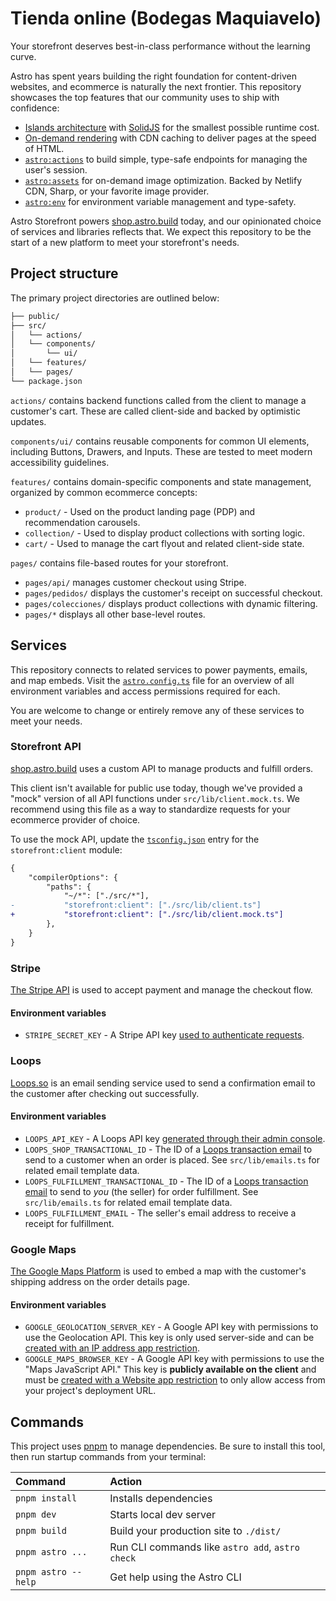 # Tienda online (Bodegas Maquiavelo)

Your storefront deserves best-in-class performance without the learning curve.

Astro has spent years building the right foundation for content-driven websites, and ecommerce is naturally the next frontier. This repository showcases the top features that our community uses to ship with confidence:

- [Islands architecture](https://docs.astro.build/en/concepts/islands/) with [SolidJS](https://docs.astro.build/en/guides/integrations-guide/solid-js/) for the smallest possible runtime cost.
- [On-demand rendering](https://docs.astro.build/en/guides/server-side-rendering/) with CDN caching to deliver pages at the speed of HTML.
- [`astro:actions`](https://docs.astro.build/en/guides/actions/) to build simple, type-safe endpoints for managing the user's session.
- [`astro:assets`](https://docs.astro.build/en/guides/images/#image--astroassets) for on-demand image optimization. Backed by Netlify CDN, Sharp, or your favorite image provider.
- [`astro:env`](https://docs.astro.build/en/reference/configuration-reference/#experimentalenv) for environment variable management and type-safety.

Astro Storefront powers [shop.astro.build](https://shop.astro.build) today, and our opinionated choice of services and libraries reflects that. We expect this repository to be the start of a new platform to meet your storefront's needs.

## Project structure

The primary project directories are outlined below:

```sh
├── public/
├── src/
│   └── actions/
│   └── components/
│       └── ui/
│   └── features/
│   └── pages/
└── package.json
```

`actions/` contains backend functions called from the client to manage a customer's cart. These are called client-side and backed by optimistic updates.

`components/ui/` contains reusable components for common UI elements, including Buttons, Drawers, and Inputs. These are tested to meet modern accessibility guidelines.

`features/` contains domain-specific components and state management, organized by common ecommerce concepts:

- `product/` - Used on the product landing page (PDP) and recommendation carousels.
- `collection/` - Used to display product collections with sorting logic.
- `cart/` - Used to manage the cart flyout and related client-side state.

`pages/` contains file-based routes for your storefront.

- `pages/api/` manages customer checkout using Stripe.
- `pages/pedidos/` displays the customer's receipt on successful checkout.
- `pages/colecciones/` displays product collections with dynamic filtering.
- `pages/*` displays all other base-level routes.

## Services

This repository connects to related services to power payments, emails, and map embeds. Visit the [`astro.config.ts`](https://github.com/withastro/storefront/blob/main/astro.config.ts) file for an overview of all environment variables and access permissions required for each.

You are welcome to change or entirely remove any of these services to meet your needs.

### Storefront API

[shop.astro.build](https://shop.astro.build) uses a custom API to manage products and fulfill orders.

This client isn't available for public use today, though we've provided a "mock" version of all API functions under `src/lib/client.mock.ts`. We recommend using this file as a way to standardize requests for your ecommerce provider of choice.

To use the mock API, update the [`tsconfig.json`](https://github.com/withastro/storefront/blob/main/tsconfig.json) entry for the `storefront:client` module:

```diff
{
	"compilerOptions": {
		"paths": {
			"~/*": ["./src/*"],
-			"storefront:client": ["./src/lib/client.ts"]
+			"storefront:client": ["./src/lib/client.mock.ts"]
		},
	}
}
```

### Stripe

[The Stripe API](https://docs.stripe.com/api) is used to accept payment and manage the checkout flow.

#### Environment variables

- `STRIPE_SECRET_KEY` - A Stripe API key [used to authenticate requests](https://docs.stripe.com/keys).

### Loops

[Loops.so](https://loops.so/) is an email sending service used to send a confirmation email to the customer after checking out successfully.

#### Environment variables

- `LOOPS_API_KEY` - A Loops API key [generated through their admin console](https://loops.so/docs/api-reference/intro).
- `LOOPS_SHOP_TRANSACTIONAL_ID` - The ID of a [Loops transaction email](https://loops.so/docs/transactional/guide) to send to a customer when an order is placed. See `src/lib/emails.ts` for related email template data.
- `LOOPS_FULFILLMENT_TRANSACTIONAL_ID` - The ID of a [Loops transaction email](https://loops.so/docs/transactional/guide) to send to _you_ (the seller) for order fulfillment. See `src/lib/emails.ts` for related email template data.
- `LOOPS_FULFILLMENT_EMAIL` - The seller's email address to receive a receipt for fulfillment.

### Google Maps

[The Google Maps Platform](https://developers.google.com/maps) is used to embed a map with the customer's shipping address on the order details page.

#### Environment variables

- `GOOGLE_GEOLOCATION_SERVER_KEY` - A Google API key with permissions to use the Geolocation API. This key is only used server-side and can be [created with an IP address app restriction](https://developers.google.com/maps/api-security-best-practices#restricting-api-keys).
- `GOOGLE_MAPS_BROWSER_KEY` - A Google API key with permissions to use the "Maps JavaScript API." This key is **publicly available on the client** and must be [created with a Website app restriction](https://developers.google.com/maps/api-security-best-practices#restricting-api-keys) to only allow access from your project's deployment URL.

## Commands

This project uses [pnpm](https://pnpm.io/) to manage dependencies. Be sure to install this tool, then run startup commands from your terminal:

| Command             | Action                                           |
| :------------------ | :----------------------------------------------- |
| `pnpm install`      | Installs dependencies                            |
| `pnpm dev`          | Starts local dev server                          |
| `pnpm build`        | Build your production site to `./dist/`          |
| `pnpm astro ...`    | Run CLI commands like `astro add`, `astro check` |
| `pnpm astro --help` | Get help using the Astro CLI                     |
